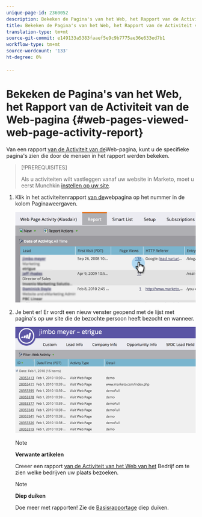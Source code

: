 ```yaml
---
unique-page-id: 2360052
description: Bekeken de Pagina's van het Web, het Rapport van de Activiteit van de Web-pagina - Marketo Docs - de Documentatie van het Product
title: Bekeken de Pagina's van het Web, het Rapport van de Activiteit van de Web-pagina
translation-type: tm+mt
source-git-commit: e149133a5383faaef5e9c9b7775ae36e633ed7b1
workflow-type: tm+mt
source-wordcount: '133'
ht-degree: 0%

---
```



# Bekeken de Pagina&#39;s van het Web, het Rapport van de Activiteit van de Web-pagina {#web-pages-viewed-web-page-activity-report}

Van een rapport [van de Activiteit van de](../../../../../product-docs/reporting/basic-reporting/report-types/web-page-activity-report.md)Web-pagina, kunt u de specifieke pagina&#39;s zien die door de mensen in het rapport werden bekeken.

>[!PREREQUISITES]
>
>Als u activiteiten wilt vastleggen vanaf uw website in Marketo, moet u eerst Munchkin [instellen op uw site](../../../../../product-docs/administration/additional-integrations/add-munchkin-tracking-code-to-your-website.md).

1. Klik in het activiteitenrapport [van de](../../../../../product-docs/reporting/basic-reporting/report-types/web-page-activity-report.md)webpagina op het nummer in de kolom Paginaweergaven.

   ![](assets/image2014-9-16-14-3a54-3a8.png)

1. Je bent er! Er wordt een nieuw venster geopend met de lijst met pagina&#39;s op uw site die de bezochte persoon heeft bezocht en wanneer.

   ![](assets/image2014-9-16-14-3a54-3a12.png)

   >[!NOTE]
   >
   >**Verwante artikelen**
   >
   >
   >Creeer een rapport [van de Activiteit van het Web van het](../../../../../product-docs/reporting/basic-reporting/report-types/company-web-activity-report.md) Bedrijf om te zien welke bedrijven uw plaats bezoeken.

   >[!NOTE]
   >
   >**Diep duiken**
   >
   >
   >Doe meer met rapporten! Zie de [Basisrapportage](http://docs.marketo.com/display/docs/basic+reporting) diep duiken.


